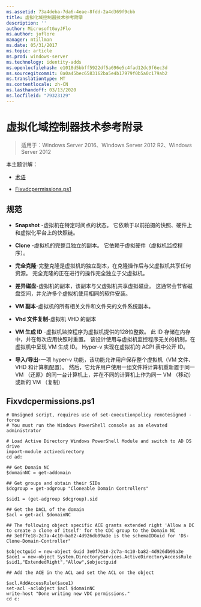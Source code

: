 ```yaml
---
ms.assetid: 73a4deba-7da6-4eae-8fdd-2a4d369f9cbb
title: 虚拟化域控制器技术参考附录
description: ''
author: MicrosoftGuyJFlo
ms.author: joflore
manager: mtillman
ms.date: 05/31/2017
ms.topic: article
ms.prod: windows-server
ms.technology: identity-adds
ms.openlocfilehash: e1018d5bbff5922df5a696e5c4fad12dc9f6ec3d
ms.sourcegitcommit: 0a0a45bec6583162ba5e4b17979f0b5a0c179ab2
ms.translationtype: MT
ms.contentlocale: zh-CN
ms.lasthandoff: 03/13/2020
ms.locfileid: "79323129"
---
```

# <a name="virtualized-domain-controller-technical-reference-appendix"></a>虚拟化域控制器技术参考附录

>适用于：Windows Server 2016、Windows Server 2012 R2、Windows Server 2012

本主题讲解：  
  
-   [术语](../../../ad-ds/reference/virtual-dc/../../../ad-ds/reference/virtual-dc/Virtualized-Domain-Controller-Technical-Reference-Appendix.md#BKMK_Terms)  
  
-   [Fixvdcpermissions.ps1](../../../ad-ds/reference/virtual-dc/../../../ad-ds/reference/virtual-dc/Virtualized-Domain-Controller-Technical-Reference-Appendix.md#BKMK_FixPDCPerms)  
  
## <a name="BKMK_Terms"></a>规范  
  
-   **Snapshot** -虚拟机在特定时间点的状态。 它依赖于以前拍摄的快照、硬件上和虚拟化平台上的快照链。  
  
-   **Clone** -虚拟机的完整且独立的副本。 它依赖于虚拟硬件（虚拟机监控程序）。  
  
-   **完全克隆**-完整克隆是虚拟机的独立副本，在克隆操作后与父虚拟机共享任何资源。 完全克隆的正在进行的操作完全独立于父虚拟机。  
  
-   **差异磁盘**-虚拟机的副本，该副本与父虚拟机共享虚拟磁盘。 这通常会节省磁盘空间，并允许多个虚拟机使用相同的软件安装。  
  
-   **VM 副本**-虚拟机的所有相关文件和文件夹的文件系统副本。  
  
-   **Vhd 文件复制**-虚拟机 VHD 的副本  
  
-   **VM 生成 ID** -虚拟机监控程序为虚拟机提供的128位整数。 此 ID 存储在内存中，并在每次应用快照时重置。 该设计使用与虚拟机监控程序无关的机制，在虚拟机中呈现 VM 生成 ID。 Hyper-v 实现在虚拟机的 ACPI 表中公开 ID。  
  
-   **导入/导出**-一项 hyper-v 功能，该功能允许用户保存整个虚拟机（VM 文件、VHD 和计算机配置）。 然后，它允许用户使用一组文件将计算机重新置于同一 VM （还原）的同一台计算机上，并在不同的计算机上作为同一 VM （移动）或新的 VM （复制）  
  
## <a name="BKMK_FixPDCPerms"></a>Fixvdcpermissions.ps1  
  
```  
# Unsigned script, requires use of set-executionpolicy remotesigned -force  
# You must run the Windows PowerShell console as an elevated administrator  
  
# Load Active Directory Windows PowerShell Module and switch to AD DS drive  
import-module activedirectory  
cd ad:  
  
## Get Domain NC  
$domainNC = get-addomain  
  
## Get groups and obtain their SIDs   
$dcgroup = get-adgroup "Cloneable Domain Controllers"  
  
$sid1 = (get-adgroup $dcgroup).sid  
  
## Get the DACL of the domain  
$acl = get-acl $domainNC  
  
## The following object specific ACE grants extended right 'Allow a DC to create a clone of itself' for the CDC group to the Domain NC  
## 3e0f7e18-2c7a-4c10-ba82-4d926db99a3e is the schemaIDGuid for 'DS-Clone-Domain-Controller"  
  
$objectguid = new-object Guid 3e0f7e18-2c7a-4c10-ba82-4d926db99a3e  
$ace1 = new-object System.DirectoryServices.ActiveDirectoryAccessRule $sid1,"ExtendedRight","Allow",$objectguid  
  
## Add the ACE in the ACL and set the ACL on the object   
  
$acl.AddAccessRule($ace1)  
set-acl -aclobject $acl $domainNC  
write-host "Done writing new VDC permissions."  
cd c:   
```  
  


